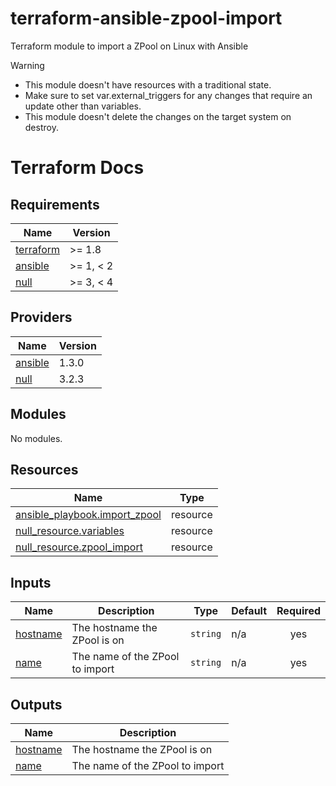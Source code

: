 # terraform-ansible-zpool-import
Terraform module to import a ZPool on Linux with Ansible

> [!Warning]
> * This module doesn't have resources with a traditional state.
> * Make sure to set var.external_triggers for any changes that require an update other than variables.
> * This module doesn't delete the changes on the target system on destroy.

# Terraform Docs

<!-- BEGIN_TF_DOCS -->
## Requirements

| Name | Version |
|------|---------|
| <a name="requirement_terraform"></a> [terraform](#requirement\_terraform) | >= 1.8 |
| <a name="requirement_ansible"></a> [ansible](#requirement\_ansible) | >= 1, < 2 |
| <a name="requirement_null"></a> [null](#requirement\_null) | >= 3, < 4 |

## Providers

| Name | Version |
|------|---------|
| <a name="provider_ansible"></a> [ansible](#provider\_ansible) | 1.3.0 |
| <a name="provider_null"></a> [null](#provider\_null) | 3.2.3 |

## Modules

No modules.

## Resources

| Name | Type |
|------|------|
| [ansible_playbook.import_zpool](https://registry.terraform.io/providers/ansible/ansible/latest/docs/resources/playbook) | resource |
| [null_resource.variables](https://registry.terraform.io/providers/hashicorp/null/latest/docs/resources/resource) | resource |
| [null_resource.zpool_import](https://registry.terraform.io/providers/hashicorp/null/latest/docs/resources/resource) | resource |

## Inputs

| Name | Description | Type | Default | Required |
|------|-------------|------|---------|:--------:|
| <a name="input_hostname"></a> [hostname](#input\_hostname) | The hostname the ZPool is on | `string` | n/a | yes |
| <a name="input_name"></a> [name](#input\_name) | The name of the ZPool to import | `string` | n/a | yes |

## Outputs

| Name | Description |
|------|-------------|
| <a name="output_hostname"></a> [hostname](#output\_hostname) | The hostname the ZPool is on |
| <a name="output_name"></a> [name](#output\_name) | The name of the ZPool to import |
<!-- END_TF_DOCS -->
